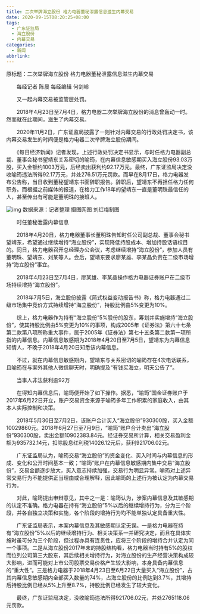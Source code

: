 ```yaml
---
title: 二次举牌海立股份 格力电器董秘泄露信息滋生内幕交易
date: 2020-09-15T08:20:25+08:00
tags:
  - 广东证监局
  - 海立股份
  - 内幕交易
categories:
  - 新闻
abbrlink:
---
```


原标题：二次举牌海立股份 格力电器董秘泄露信息滋生内幕交易

　　每经记者 陈晨    每经编辑 何剑岭

　　又一起内幕交易被监管层处罚。

　　2018年4月23日至7月4日，格力电器二次举牌海立股份的消息曾轰动一时。然而就在此期间，滋生了内幕交易。

　　2020年11月2日，广东证监局披露了一则针对内幕交易的行政处罚决定书，该内幕交易发生的时间便是格力电器二次举牌海立股份期间。

　　《每日经济新闻》记者发现，上述行政处罚决定书显示，与时任格力电器副总裁、董事会秘书望靖东关系密切的喻筠，在内幕信息敏感期买入海立股份93.03万股，买入金额约1003万元，后经卖出获利约92.17万元。最终，广东证监局决定没收喻筠违法所得92.17万元，并处276.51万元罚款。而早在8月17日，格力电器发布公告称，当日收到董秘望靖东书面辞职报告。辞职后，望靖东不再担任格力任何职务。而根据之前媒体的报道，在格力工作18年的望靖东一直是董明珠最信任的人，甚至传出有可能是董明珠的接班人。

![img](https://cdn.jsdelivr.net/gh/yakeing/Documentation@main/Hexo/images/8845-kcieywa1398923.jpg)
数据来源：记者整理 摄图网图 刘红梅制图

　　时任董秘泄露内幕信息

　　2018年4月20日，格力电器董事长董明珠告知时任公司副总裁、董事会秘书望靖东，希望通过继续增持“海立股份”，实现降低持股成本、增加持股话语权目的。同日，格力电器召开总经理办公会议，考虑继续增持“海立股份”，参加人员有董明珠、望靖东、刘某等人。会后，望靖东要求廖某雄、李某晶负责在二级市场增持“海立股份”事宜。

　　2018年4月23日至7月4日，廖某雄、李某晶操作格力电器证券账户在二级市场持续增持“海立股份”。

　　2018年7月5日，海立股份披露《简式权益变动报告书》称，格力电器通过二级市场集中竞价方式持续增持“海立股份”，持股比例由5%变更为10%。

　　综上，格力电器作为持有“海立股份”5%股份的股东，筹划并实施增持“海立股份”，使其持股比例由5%变更为10%的事项，构成2005年《证券法》第六十七条第二款第八项所称重大事件，属于2005年《证券法》第七十五条第二款第一项所指的内幕信息。内幕信息敏感期为2018年4月20日至7月5日，望靖东为内幕信息知情人，不晚于2018年4月20日知悉该内幕信息。

　　不过，就在内幕信息敏感期内，望靖东与关系密切的喻筠存在4次电话联系，且喻筠在与案外其他人微信聊天时，明确提及“有钱买海立，明天公告了”。

　　当事人非法获利逾92万

　　在得知内幕信息后，喻筠便开始了如下操作。据悉，“喻筠”国金证券账户于2017年6月22日开立，账户交易资金来源于喻筠多年工作积累的家庭收入，由其本人实际控制和决策。

　　2018年5月30日至7月2日，该账户合计买入“海立股份”930300股，买入金额10029860元。2018年6月27日至7月9日，“喻筠”账户合计卖出“海立股份”930300股，卖出金额10902383.84元。经证券交易所计算，相关交易盈利金额为935732.14元，扣除股息红利税14026.12元后，获利921706.02元。

　　广东证监局认为，喻筠交易“海立股份”的资金变化、买入时间与内幕信息的形成、变化和公开时间基本一致；“喻筠”账户在内幕信息敏感期内集中交易“海立股份”，交易金额逐步放大，买入意志持续加强，交易行为明显异常。喻筠对上述异常交易行为不能提供正当理由或合理解释，因此喻筠的上述行为被认定为内幕交易行为。

　　对此，喻筠提出申辩意见，其中之一是：喻筠认为，涉案内幕信息及其敏感期的认定不准确。格力电器在持有“海立股份”5%以后的继续增持行为，分为三个阶段，并各自独立决策和实施，各个阶段的增持行为均不能单独认定具备重大性。

　　广东证监局表示，本案内幕信息及其敏感期认定无误。一是格力电器在持有“海立股份”5%以后的继续增持行为、相关决策系一并研究决定，而且在具体实施时虽可分为三个阶段，但过程亦具有连贯性，应将三个阶段的增持合并认定为同一个事项。二是从海立股份2017年末的持股结构看，格力电器当时持有5%的股权而位列公司第三大股东，其后续相关增持行为，对海立股份的生产经营决策构成较大影响，进而可能对上市公司股票交易价格产生较大影响，本身具备内幕信息的“重大性”。三是格力电器于2018年4月23日至6月22日大量买入“海立股份”，占其内幕信息敏感期内全部买入数量的74%，占海立股份的比例达到3.7%，其增持后持股比例已经从5%上升至8.7%，持股比例已经发生了较大变化。

　　最终，广东证监局决定，没收喻筠违法所得921706.02元，并处2765118.06元罚款。